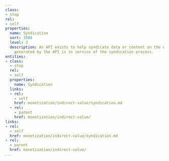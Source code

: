 ```yaml
---
class:
- stop
rel:
- self
properties:
  name: Syndication
  sort: 3594
  level: 3
  description: An API exists to help syndicate data or content on the web. All value
    generated by the API is in service of the syndication process.
entities:
- class:
  - stop
  rel:
  - self
  properties:
    name: Syndication
  links:
  - rel:
    - self
    href: monetization/indirect-value/syndication.md
  - rel:
    - parent
    href: monetization/indirect-value/
links:
- rel:
  - self
  href: monetization/indirect-value/syndication.md
- rel:
  - parent
  href: monetization/indirect-value/
...
```

